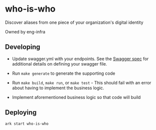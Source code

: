 # who-is-who

Discover aliases from one piece of your organization's digital identity

Owned by eng-infra

## Developing

- Update swagger.yml with your endpoints. See the [Swagger spec](http://swagger.io/specification/) for additional details on defining your swagger file.

- Run `make generate` to generate the supporting code

- Run `make build`, `make run`, or `make test` - This should fail with an error about having to implement the business logic.

- Implement aforementioned business logic so that code will build

## Deploying

```
ark start who-is-who
```
